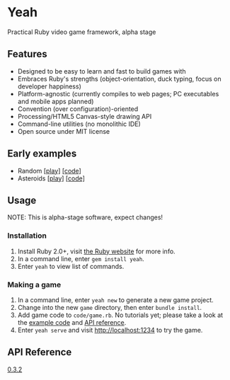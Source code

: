 # Yeah

Practical Ruby video game framework, alpha stage


## Features

* Designed to be easy to learn and fast to build games with
* Embraces Ruby's strengths (object-orientation, duck typing, focus on developer happiness)
* Platform-agnostic (currently compiles to web pages; PC executables and mobile apps planned)
* Convention (over configuration)-oriented
* Processing/HTML5 Canvas-style drawing API
* Command-line utilities (no monolithic IDE)
* Open source under MIT license


## Early examples

* Random [\[play\]](https://yeahrb.github.io/yeah/examples/random/runner.html) [\[code\]](https://github.com/yeahrb/yeah/tree/examples/examples/random)
* Asteroids [\[play\]](https://yeahrb.github.io/yeah/examples/asteroids/runner.html) [\[code\]](https://github.com/yeahrb/yeah/tree/examples/examples/asteroids)


## Usage

NOTE: This is alpha-stage software, expect changes!

### Installation

1. Install Ruby 2.0+, visit [the Ruby website](http://ruby-lang.org/) for more info.
2. In a command line, enter `gem install yeah`.
3. Enter `yeah` to view list of commands.

### Making a game

1. In a command line, enter `yeah new` to generate a new game project.
2. Change into the new `game` directory, then enter `bundle install`.
3. Add game code to `code/game.rb`. No tutorials yet; please take a look at the [example code](https://github.com/yeahrb/yeah/tree/examples/examples) and [API reference](http://rdoc.info/github/yeahrb/yeah/5933343/frames).
4. Enter `yeah serve` and visit [http://localhost:1234](http://localhost:1234) to try the game.

## API Reference

[0.3.2](http://rdoc.info/github/yeahrb/yeah/5933343/frames)
